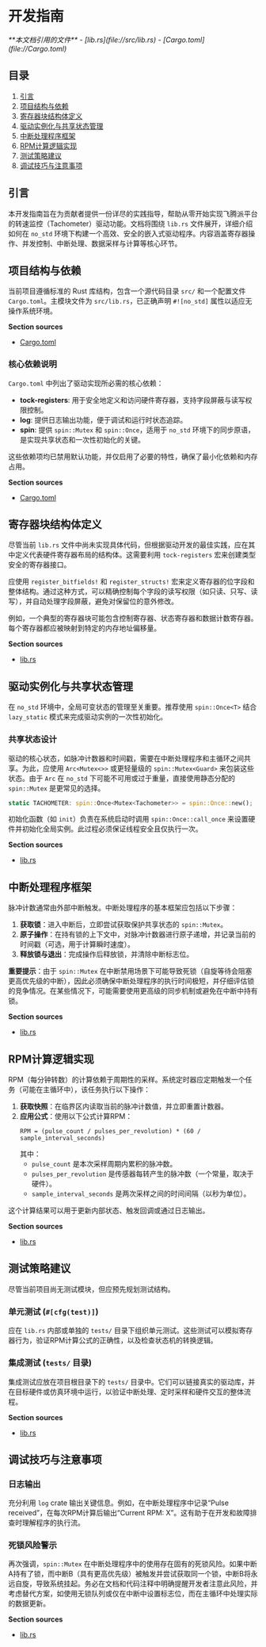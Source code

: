 # 开发指南

<cite>
**本文档引用的文件**
- [lib.rs](file://src/lib.rs)
- [Cargo.toml](file://Cargo.toml)
</cite>

## 目录
1. [引言](#引言)
2. [项目结构与依赖](#项目结构与依赖)
3. [寄存器块结构体定义](#寄存器块结构体定义)
4. [驱动实例化与共享状态管理](#驱动实例化与共享状态管理)
5. [中断处理程序框架](#中断处理程序框架)
6. [RPM计算逻辑实现](#rpm计算逻辑实现)
7. [测试策略建议](#测试策略建议)
8. [调试技巧与注意事项](#调试技巧与注意事项)

## 引言

本开发指南旨在为贡献者提供一份详尽的实践指导，帮助从零开始实现飞腾派平台的转速监控（Tachometer）驱动功能。文档将围绕 `lib.rs` 文件展开，详细介绍如何在 `no_std` 环境下构建一个高效、安全的嵌入式驱动程序。内容涵盖寄存器操作、并发控制、中断处理、数据采样与计算等核心环节。

## 项目结构与依赖

当前项目遵循标准的 Rust 库结构，包含一个源代码目录 `src/` 和一个配置文件 `Cargo.toml`。主模块文件为 `src/lib.rs`，已正确声明 `#![no_std]` 属性以适应无操作系统环境。

**Section sources**
- [Cargo.toml](file://Cargo.toml#L1-L15)

### 核心依赖说明

`Cargo.toml` 中列出了驱动实现所必需的核心依赖：
- **tock-registers**: 用于安全地定义和访问硬件寄存器，支持字段屏蔽与读写权限控制。
- **log**: 提供日志输出功能，便于调试和运行时状态追踪。
- **spin**: 提供 `spin::Mutex` 和 `spin::Once`，适用于 `no_std` 环境下的同步原语，是实现共享状态和一次性初始化的关键。

这些依赖项均已禁用默认功能，并仅启用了必要的特性，确保了最小化依赖和内存占用。

**Section sources**
- [Cargo.toml](file://Cargo.toml#L10-L14)

## 寄存器块结构体定义

尽管当前 `lib.rs` 文件中尚未实现具体代码，但根据驱动开发的最佳实践，应在其中定义代表硬件寄存器布局的结构体。这需要利用 `tock-registers` 宏来创建类型安全的寄存器接口。

应使用 `register_bitfields!` 和 `register_structs!` 宏来定义寄存器的位字段和整体结构。通过这种方式，可以精确控制每个字段的读写权限（如只读、只写、读写），并自动处理字段屏蔽，避免对保留位的意外修改。

例如，一个典型的寄存器块可能包含控制寄存器、状态寄存器和数据计数寄存器。每个寄存器都应被映射到特定的内存地址偏移量。

**Section sources**
- [lib.rs](file://src/lib.rs#L1-L3)

## 驱动实例化与共享状态管理

在 `no_std` 环境中，全局可变状态的管理至关重要。推荐使用 `spin::Once<T>` 结合 `lazy_static` 模式来完成驱动实例的一次性初始化。

### 共享状态设计

驱动的核心状态，如脉冲计数器和时间戳，需要在中断处理程序和主循环之间共享。为此，应使用 `Arc<Mutex<>>` 或更轻量级的 `spin::Mutex<Guard>` 来包装这些状态。由于 `Arc` 在 `no_std` 下可能不可用或过于重量，直接使用静态分配的 `spin::Mutex` 是更常见的选择。

```rust
static TACHOMETER: spin::Once<Mutex<Tachometer>> = spin::Once::new();
```

初始化函数（如 `init`）负责在系统启动时调用 `spin::Once::call_once` 来设置硬件并初始化全局实例。此过程必须保证线程安全且仅执行一次。

**Section sources**
- [lib.rs](file://src/lib.rs#L1-L3)

## 中断处理程序框架

脉冲计数通常由外部中断触发。中断处理程序的基本框架应包括以下步骤：

1.  **获取锁**：进入中断后，立即尝试获取保护共享状态的 `spin::Mutex`。
2.  **原子操作**：在持有锁的上下文中，对脉冲计数器进行原子递增，并记录当前的时间戳（可选，用于计算瞬时速度）。
3.  **释放锁与退出**：完成操作后释放锁，并清除中断标志位。

**重要提示**：由于 `spin::Mutex` 在中断禁用场景下可能导致死锁（自旋等待会阻塞更高优先级的中断），因此必须确保中断处理程序的执行时间极短，并仔细评估锁的竞争情况。在某些情况下，可能需要使用更高级的同步机制或避免在中断中持有锁。

**Section sources**
- [lib.rs](file://src/lib.rs#L1-L3)

## RPM计算逻辑实现

RPM（每分钟转数）的计算依赖于周期性的采样。系统定时器应定期触发一个任务（可能在主循环中），该任务执行以下操作：

1.  **获取快照**：在临界区内读取当前的脉冲计数值，并立即重置计数器。
2.  **应用公式**：使用以下公式计算RPM：
    ```
    RPM = (pulse_count / pulses_per_revolution) * (60 / sample_interval_seconds)
    ```
    其中：
    - `pulse_count` 是本次采样周期内累积的脉冲数。
    - `pulses_per_revolution` 是传感器每转产生的脉冲数（一个常量，取决于硬件）。
    - `sample_interval_seconds` 是两次采样之间的时间间隔（以秒为单位）。

这个计算结果可以用于更新内部状态、触发回调或通过日志输出。

**Section sources**
- [lib.rs](file://src/lib.rs#L1-L3)

## 测试策略建议

尽管当前项目尚无测试模块，但应预先规划测试结构。

### 单元测试 (`#[cfg(test)]`)
应在 `lib.rs` 内部或单独的 `tests/` 目录下组织单元测试。这些测试可以模拟寄存器行为，验证RPM计算公式的正确性，以及检查状态机的转换逻辑。

### 集成测试 (`tests/` 目录)
集成测试应放在项目根目录下的 `tests/` 目录中。它们可以链接真实的驱动库，并在目标硬件或仿真环境中运行，以验证中断处理、定时采样和硬件交互的整体流程。

**Section sources**
- [lib.rs](file://src/lib.rs#L1-L3)

## 调试技巧与注意事项

### 日志输出
充分利用 `log` crate 输出关键信息。例如，在中断处理程序中记录“Pulse received”，在每次RPM计算后输出“Current RPM: X”。这有助于在开发和故障排查时理解程序的执行流。

### 死锁风险警示
再次强调，`spin::Mutex` 在中断处理程序中的使用存在固有的死锁风险。如果中断A持有了锁，而中断B（具有更高优先级）被触发并尝试获取同一个锁，中断B将永远自旋，导致系统挂起。务必在文档和代码注释中明确提醒开发者注意此风险，并考虑替代方案，如使用无锁队列或仅在中断中设置标志位，而在主循环中处理实际的数据更新。

**Section sources**
- [lib.rs](file://src/lib.rs#L1-L3)